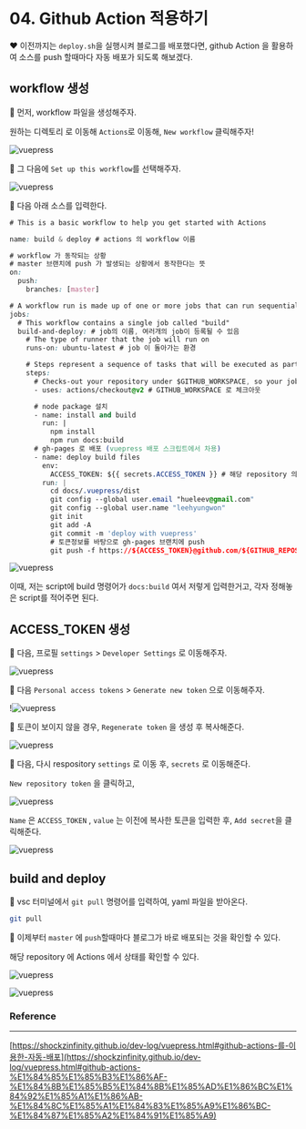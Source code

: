 # 04. Github Action 적용하기

♥️ 이전까지는 `deploy.sh`을 실행시켜 블로그를 배포했다면, github Action 을 활용하여 소스를 push 할때마다 자동 배포가 되도록 해보겠다. 

## workflow 생성

📌 먼저, workflow 파일을 생성해주자.

원하는 디렉토리 로 이동해 `Actions`로 이동해, `New workflow` 클릭해주자!

![vuepress](../.vuepress/public/img/vuepress/04/0.png)

📌 그 다음에 `Set up this workflow`를 선택해주자.

![vuepress](../.vuepress/public/img/vuepress/04/1.png)

📌 다음 아래 소스를 입력한다.

```css
# This is a basic workflow to help you get started with Actions

name: build & deploy # actions 의 workflow 이름

# workflow 가 동작되는 상황
# master 브랜치에 push 가 발생되는 상황에서 동작한다는 뜻
on:
  push:
    branches: [master]

# A workflow run is made up of one or more jobs that can run sequentially or in parallel
jobs:
  # This workflow contains a single job called "build"
  build-and-deploy: # job의 이름, 여러개의 job이 등록될 수 있음
    # The type of runner that the job will run on
    runs-on: ubuntu-latest # job 이 돌아가는 환경

    # Steps represent a sequence of tasks that will be executed as part of the job
    steps:
      # Checks-out your repository under $GITHUB_WORKSPACE, so your job can access it
      - uses: actions/checkout@v2 # GITHUB_WORKSPACE 로 체크아웃

      # node package 설치
      - name: install and build
        run: |
          npm install
          npm run docs:build
      # gh-pages 로 배포 (vuepress 배포 스크립트에서 차용)
      - name: deploy build files
        env:
          ACCESS_TOKEN: ${{ secrets.ACCESS_TOKEN }} # 해당 repository 의 Secrets 의 토큰정보를 환경변수에 저장한 후
        run: |
          cd docs/.vuepress/dist
          git config --global user.email "hueleev@gmail.com"
          git config --global user.name "leehyungwon"
          git init
          git add -A
          git commit -m 'deploy with vuepress'
          # 토큰정보를 바탕으로 gh-pages 브랜치에 push
          git push -f https://${ACCESS_TOKEN}@github.com/${GITHUB_REPOSITORY}.git master:gh-pages
```

![vuepress](../.vuepress/public/img/vuepress/04/2.png)

이때, 저는 script에 build 명령어가 `docs:build` 여서 저렇게 입력한거고, 각자 정해놓은 script를 적어주면 된다.

## ACCESS_TOKEN 생성

📌 다음, 프로필 `settings` > `Developer Settings` 로 이동해주자.

![vuepress](../.vuepress/public/img/vuepress/04/3.png)

📌 다음 `Personal access tokens` > `Generate new token` 으로 이동해주자.

!![vuepress](../.vuepress/public/img/vuepress/04/4.png)

📌 토큰이 보이지 않을 경우, `Regenerate token` 을 생성 후 복사해준다.

![vuepress](../.vuepress/public/img/vuepress/04/5.png)

📌 다음, 다시 respository `settings` 로 이동 후, `secrets` 로 이동해준다.

`New repository token` 을 클릭하고, 

![vuepress](../.vuepress/public/img/vuepress/04/6.png)

`Name` 은 `ACCESS_TOKEN` , `value` 는 이전에 복사한 토큰을 입력한 후, `Add secret`을 클릭해준다.

![vuepress](../.vuepress/public/img/vuepress/04/7.png)

## build and deploy

📌 vsc 터미널에서 `git pull` 명령어를 입력하여, yaml 파일을 받아온다.

```bash
git pull
```

📌 이제부터 `master` 에 `push`할때마다 블로그가 바로 배포되는 것을 확인할 수 있다.

해당 repository 에 Actions 에서 상태를 확인할 수 있다.

![vuepress](../.vuepress/public/img/vuepress/04/8.png)

![vuepress](../.vuepress/public/img/vuepress/04/9.png)

### Reference

---

[https://shockzinfinity.github.io/dev-log/vuepress.html#github-actions-를-이용한-자동-배포](https://shockzinfinity.github.io/dev-log/vuepress.html#github-actions-%E1%84%85%E1%85%B3%E1%86%AF-%E1%84%8B%E1%85%B5%E1%84%8B%E1%85%AD%E1%86%BC%E1%84%92%E1%85%A1%E1%86%AB-%E1%84%8C%E1%85%A1%E1%84%83%E1%85%A9%E1%86%BC-%E1%84%87%E1%85%A2%E1%84%91%E1%85%A9)
